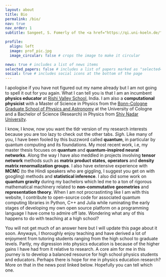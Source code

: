 ```yaml
---
layout: about
title: Bio
permalink: /bio/
nav: true
nav_order: 1
subtitle: Sangeet, S. Fomerly of the <a href="https://qi.uni-koeln.de/">Quantum Information Group, University of Cologne</a>.

profile:
  align: left
  image: prof_pic.jpg
  image_circular: false # crops the image to make it circular

news: true # includes a list of news items
selected_papers: false # includes a list of papers marked as "selected={true}"
social: true # includes social icons at the bottom of the page
---
```


I apologise if you have not figured out my name already but I am not going to spell it out for you again. What I can tell you is that I am an incumbent **physics educator** at [Rishi Valley School](https://www.rishivalley.org/), India. I am also a **computational physicist** with a Master of Science in Physics from the [Bonn-Cologne Graduate School of Physics and Astronomy](https://www.gradschool.physics.uni-bonn.de/graduate-school/) at the University of Cologne and a Bachelor of Science (Research) in Physics from [Shiv Nadar University](https://snu.edu.in/departments/department-of-physics/).

I know, I know, now you want the tldr version of my research interests because you are too lazy to check out the other tabs. _Sigh_. Like many of you, I have been fooled by this buzzword called **quantum**, in particular by quantum computing and its foundations. My most recent work, i.e, my master thesis focuses on **quantum** and **quantum-inspired neural networks**. Along the way I have also meddled in projects involving **tensor network** methods such as **matrix product states**, **operators** and **density matrix renormalization groups**. I also have extensive experience with **MCMC** (to the Hindi speakers who are giggling, I suggest you get on with googling) methods and **statistical inference**. I also did some work on **quantum gravity** during my bachelors which led me to a ton of rigorous mathematical machinery related to **non-commutative geometries** and **representation theory**. When I am not procrastinting like I am with this website, I contribute to open-source code for associated quantum computing libraries in Python, C++ and Julia while ruminating the early stages of developing my own open source platform on a programming language I have come to admire off late. Wondering what any of this happens to do with teaching at a high school?

You will not get much of an answer here but I will update this page about it soon. Anyways, I thoroughly enjoy teaching and have derived a lot of enjoyment from tutoring students ranging from the high school to graduate levels. Partly, my digression into physics education is because of the higher gains I have had from it relative to research. A core aim for me in this journey is to develop a balanced resource for high school physics students and educators. Perhaps there is hope for me in physics education research? More on that in the news post linked below. Hopefully you can tell which one.
